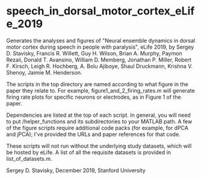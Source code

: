 # speech_in_dorsal_motor_cortex_eLife_2019
Generates the analyses and figures of "Neural ensemble dynamics in dorsal motor cortex during speech in people with paralysis", eLife 2019, by Sergey D. Stavisky, Francis R. Willett, Guy H. Wilson, Brian A. Murphy, Paymon Rezaii, Donald T. Avansino, William D. Memberg, Jonathan P. Miller, Robert F. Kirsch, Leigh R. Hochberg, A. Bolu Ajiboye, Shaul Druckmann, Krishna V. Shenoy, Jaimie M. Henderson.

The scripts in the top directory are named according to what figure in the paper they relate to. For example, figure1_and_2_firing_rates.m will generate firing rate plots for specific neurons or electrodes, as in Figure 1 of the paper.

Dependencies are listed at the top of each script. In general, you will need to put /helper_functions and its subdirectories to your MATLAB path. A few of the figure scripts require additional code packs (for example, for dPCA and jPCA); I've provided the URLs and paper references for that code. 

These scripts will not run without the underlying study datasets, which will be hosted by eLife. A list of all the requisite datasets is provided in list_of_datasets.m.

Sergey D. Stavisky, December 2019, Stanford University
